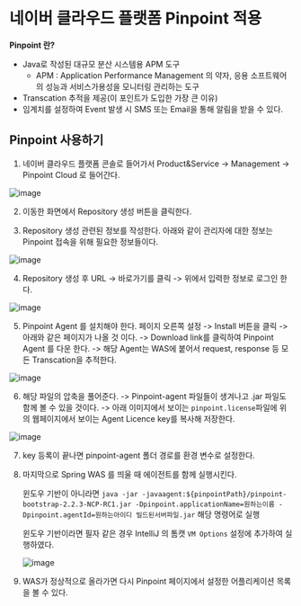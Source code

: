 

# 네이버 클라우드 플랫폼 Pinpoint 적용


  __Pinpoint 란?__
  
  - Java로 작성된 대규모 분산 시스템용 APM 도구
    - APM : Application Performance Management 의 약자, 응용 소프트웨어의 성능과 서비스가용성을 모니터링 관리하는 도구
  - Transcation 추적을 제공(이 포인트가 도입한 가장 큰 이유)
  - 임계치를 설정하여 Event 발생 시 SMS 또는 Email을 통해 알림을 받을 수 있다.


  
  ## Pinpoint 사용하기
  
  1. 네이버 클라우드 플랫폼 콘솔로 들어가서 Product&Service -> Management -> Pinpoint Cloud 로 들어간다.
  
  ![image](https://user-images.githubusercontent.com/79154652/165008797-6c87bf18-d2bf-4e4e-8bbf-455545f0b583.png)

  
  2. 이동한 화면에서 Repository 생성 버튼을 클릭한다.


  3. Repository 생성 관련된 정보를 작성한다. 아래와 같이 관리자에 대한 정보는 Pinpoint 접속을 위해 필요한 정보들이다.
  
  ![image](https://user-images.githubusercontent.com/79154652/165008902-e71a4edd-bf09-4eb6-90c9-673099ddd25c.png)
  
  4. Repository 생성 후 URL -> 바로가기를 클릭 -> 위에서 입력한 정보로 로그인 한다.

  ![image](https://user-images.githubusercontent.com/79154652/165008988-5f8090f6-0c0b-4bf7-be40-bf13699287f4.png)


  5. Pinpoint Agent 를 설치해야 한다. 페이지 오른쪽 설정 -> Install 버튼을 클릭 -> 아래와 같은 페이지가 나올 것 이다. -> Download link를 클릭하여 Pinpoint Agent 를 다운 한다.
      -> 해당 Agent는 WAS에 붙어서 request, response 등 모든 Transcation을 추적한다.
  
  ![image](https://user-images.githubusercontent.com/79154652/165009057-dd6277e0-6834-439d-aad5-035706206733.png)
  
  
  6. 해당 파일의 압축을 풀어준다. -> Pinpoint-agent 파일들이 생겨나고 .jar 파일도 함께 볼 수 있을 것이다. -> 아래 이미지에서 보이는 `pinpoint.license`파일에 위의 웹페이지에서 보이는
     Agent Licence key를 복사해 저장한다.

  ![image](https://user-images.githubusercontent.com/79154652/165009253-470f0fed-4281-469e-93bd-239a725afb33.png)
  
  
  7. key 등록이 끝나면 pinpoint-agent 폴더 경로를 환경 변수로 설정한다.

  8. 마지막으로 Spring WAS 를 띄울 때 에이전트를 함께 실행시킨다. 

     윈도우 기반이 아니라면 `java -jar -javaagent:${pinpointPath}/pinpoint-bootstrap-2.2.3-NCP-RC1.jar -Dpinpoint.applicationName=원하는이름 -Dpinpoint.agentId=원하는아이디 빌드된서버파일.jar`
     해당 명령어로 실행
     
     윈도우 기반이라면 필자 같은 경우 IntelliJ 의 톰캣 `VM Options` 설정에 추가하여 실행하였다.
     
     ![image](https://user-images.githubusercontent.com/79154652/165009535-eef7b536-bb0b-4a25-aae0-a0b8c4469976.png)
     
     
  9. WAS가 정상적으로 올라가면 다시 Pinpoint 페이지에서 설정한 어플리케이션 목록을 볼 수 있다.
     
     


  

  

